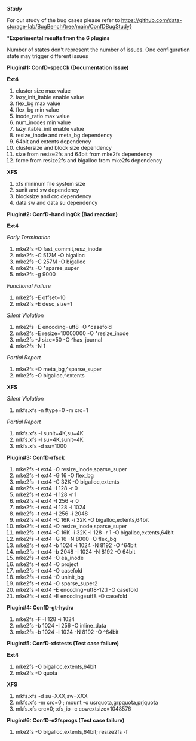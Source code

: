 ***Study***

For our study of the bug cases please refer to https://github.com/data-storage-lab/BugBench/tree/main/ConfDBugStudy}

***Experimental results from the 6 plugins** 

Number of states don't represent the number of issues. One configuration state may trigger different issues

**Plugin#1: ConfD-specCk (Documentation Issue)**

**Ext4**

1. cluster size max value
2. lazy_init_itable enable value
3. flex_bg max value
4. flex_bg min value
5. inode_ratio max value
6. num_inodes min value
7. lazy_itable_init enable value
9. resize_inode and meta_bg dependency
10. 64bit and extents dependency
11. clustersize and block size dependency
12. size from resize2fs and 64bit from mke2fs dependency
13. force from resize2fs and bigalloc from mke2fs dependency


**XFS**

1. xfs mininum file system size
2. sunit and sw dependency
3. blocksize and crc dependency
4. data sw and data su dependency

**Plugin#2: ConfD-handlingCk (Bad reaction)**

**Ext4**

*Early Termination*

1. mke2fs -O fast_commit,resz_inode 
2. mke2fs -C 512M -O bigalloc
3. mke2fs -C 257M -O bigalloc
4. mke2fs -O ^sparse_super
5. mke2fs -g 9000 

*Functional Failure*
1. mke2fs -E offset=10
2. mke2fs -E desc_size=1

*Silent Violation*
1. mke2fs -E encoding=utf8 -O ^casefold
2. mke2fs -E resize=10000000 -O ^resize_inode
3. mke2fs -J size=50 -O ^has_journal
4. mke2fs -N 1

*Partial Report*
1. mke2fs -O meta_bg,^sparse_super
2. mke2fs -O bigalloc,^extents

**XFS**

*Silent Violation*
1. mkfs.xfs -n ftype=0 -m crc=1

*Partial Report*
1. mkfs.xfs -l sunit=4K,su=4K
2. mkfs.xfs -l su=4K,sunit=4K
3. mkfs.xfs -d su=1000

**Plugin#3: ConfD-rfsck**
1. mke2fs -t ext4 -O resize_inode,sparse_super
2. mke2fs -t ext4 -G 16 -O flex_bg
3. mke2fs -t ext4 -C 32K -O bigalloc,extents
4. mke2fs -t ext4 -I 128 -r 0
5. mke2fs -t ext4 -I 128 -r 1
6. mke2fs -t ext4 -I 256 -r 0
7. mke2fs -t ext4 -I 128 -i 1024
8. mke2fs -t ext4 -I 256 -i 2048
9. mke2fs -t ext4 -C 16K -i 32K -O bigalloc,extents,64bit
10. mke2fs -t ext4 -O resize_inode,sparse_super
11. mke2fs -t ext4 -C 16K -i 32K -I 128 -r 1 -O bigalloc,extents,64bit
12. mke2fs -t ext4 -G 16 -N 8000 -O flex_bg
13. mke2fs -t ext4 -b 1024 -i 1024 -N 8192 -O ^64bit
14. mke2fs -t ext4 -b 2048 -i 1024 -N 8192 -O 64bit
15. mke2fs -t ext4 -O ea_inode
16. mke2fs -t ext4 -O project
17. mke2fs -t ext4 -O casefold
18. mke2fs -t ext4 -O uninit_bg
19. mke2fs -t ext4 -O sparse_super2
20. mke2fs -t ext4 -E encoding=utf8-12.1 -O casefold
21. mke2fs -t ext4 -E encoding=utf8 -O casefold

**Plugin#4: ConfD-gt-hydra**
1. mke2fs -F -I 128 -i 1024
2. mke2fs -b 1024 -I 256 -O inline_data
3. mke2fs -b 1024 -i 1024 -N 8192 -O ^64bit

**Plugin#5: ConfD-xfstests (Test case failure)**

**Ext4**
1. mke2fs -O bigalloc,extents,64bit
2. mke2fs -O quota

**XFS**
1. mkfs.xfs -d su=XXX,sw=XXX
2. mkfs.xfs -m crc=0 ; mount -o usrquota,grpquota,prjquota
3. mkfs.xfs crc=0; xfs_io -c cowextsize=1048576

**Plugin#6: ConfD-e2fsprogs (Test case failure)**
1. mke2fs -O bigalloc,extents,64bit; resize2fs -f 




